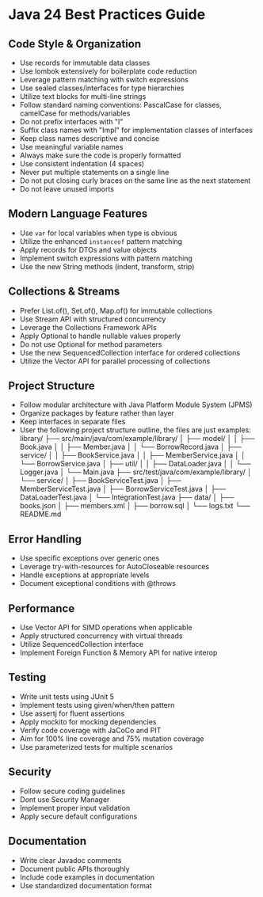 # Java 24 Best Practices Guide

## Code Style & Organization
- Use records for immutable data classes
- Use lombok extensively for boilerplate code reduction
- Leverage pattern matching with switch expressions
- Use sealed classes/interfaces for type hierarchies
- Utilize text blocks for multi-line strings
- Follow standard naming conventions: PascalCase for classes, camelCase for methods/variables
- Do not prefix interfaces with "I"
- Suffix class names with "Impl" for implementation classes of interfaces
- Keep class names descriptive and concise
- Use meaningful variable names
- Always make sure the code is properly formatted
- Use consistent indentation (4 spaces)
- Never put multiple statements on a single line
- Do not put closing curly braces on the same line as the next statement
- Do not leave unused imports

## Modern Language Features
- Use `var` for local variables when type is obvious
- Utilize the enhanced `instanceof` pattern matching
- Apply records for DTOs and value objects
- Implement switch expressions with pattern matching
- Use the new String methods (indent, transform, strip)

## Collections & Streams
- Prefer List.of(), Set.of(), Map.of() for immutable collections
- Use Stream API with structured concurrency
- Leverage the Collections Framework APIs
- Apply Optional to handle nullable values properly
- Do not use Optional for method parameters
- Use the new SequencedCollection interface for ordered collections
- Utilize the Vector API for parallel processing of collections

## Project Structure
- Follow modular architecture with Java Platform Module System (JPMS)
- Organize packages by feature rather than layer
- Keep interfaces in separate files
- User the following project structure outline, the files are just examples:
library/
├── src/main/java/com/example/library/
│   ├── model/
│   │   ├── Book.java
│   │   ├── Member.java
│   │   └── BorrowRecord.java
│   ├── service/
│   │   ├── BookService.java
│   │   ├── MemberService.java
│   │   └── BorrowService.java
│   ├── util/
│   │   ├── DataLoader.java
│   │   └── Logger.java
│   └── Main.java
├── src/test/java/com/example/library/
│   └── service/
│       ├── BookServiceTest.java
│       ├── MemberServiceTest.java
│       ├── BorrowServiceTest.java
│       ├── DataLoaderTest.java
│       └── IntegrationTest.java
├── data/
│   ├── books.json
│   ├── members.xml
│   ├── borrow.sql
│   └── logs.txt
└── README.md


## Error Handling
- Use specific exceptions over generic ones
- Leverage try-with-resources for AutoCloseable resources
- Handle exceptions at appropriate levels
- Document exceptional conditions with @throws

## Performance
- Use Vector API for SIMD operations when applicable
- Apply structured concurrency with virtual threads
- Utilize SequencedCollection interface
- Implement Foreign Function & Memory API for native interop

## Testing
- Write unit tests using JUnit 5
- Implement tests using given/when/then pattern
- Use assertj for fluent assertions
- Apply mockito for mocking dependencies
- Verify code coverage with JaCoCo and PIT
- Aim for 100% line coverage and 75% mutation coverage
- Use parameterized tests for multiple scenarios

## Security
- Follow secure coding guidelines
- Dont use Security Manager
- Implement proper input validation
- Apply secure default configurations

## Documentation
- Write clear Javadoc comments
- Document public APIs thoroughly
- Include code examples in documentation
- Use standardized documentation format
```
